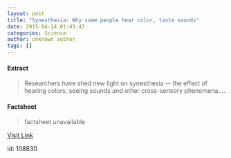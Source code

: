 ```yaml
---
layout: post
title: "Synesthesia: Why some people hear color, taste sounds"
date: 2015-04-14 01:43:43
categories: Science
author: unknown author
tags: []
---
```



#### Extract
>Researchers have shed new light on synesthesia -- the effect of hearing colors, seeing sounds and other cross-sensory phenomena....

#### Factsheet
>factsheet unavailable

[Visit Link](http://feeds.sciencedaily.com/~r/sciencedaily/~3/VJIpcaSM2b8/150413214343.htm)

id:  108830


